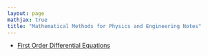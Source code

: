 ```yaml
---
layout: page
mathjax: true
title: "Mathematical Methods for Physics and Engineering Notes"
---
```


* [First Order Differential Equations](https://sxubi.github.io/mathematical_methods/First_Order_Differential_Equations.pdf)
